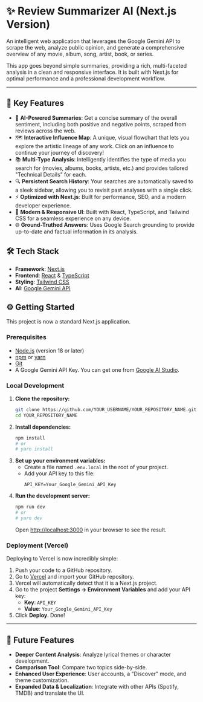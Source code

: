 
# ✨ Review Summarizer AI (Next.js Version)

An intelligent web application that leverages the Google Gemini API to scrape the web, analyze public opinion, and generate a comprehensive overview of any movie, album, song, artist, book, or series.

This app goes beyond simple summaries, providing a rich, multi-faceted analysis in a clean and responsive interface. It is built with Next.js for optimal performance and a professional development workflow.

---

## 🚀 Key Features

-   🤖 **AI-Powered Summaries**: Get a concise summary of the overall sentiment, including both positive and negative points, scraped from reviews across the web.
-   🗺️ **Interactive Influence Map**: A unique, visual flowchart that lets you explore the artistic lineage of any work. Click on an influence to continue your journey of discovery!
-   📚 **Multi-Type Analysis**: Intelligently identifies the type of media you search for (movies, albums, books, artists, etc.) and provides tailored "Technical Details" for each.
-   🔍 **Persistent Search History**: Your searches are automatically saved to a sleek sidebar, allowing you to revisit past analyses with a single click.
-   ⚡ **Optimized with Next.js**: Built for performance, SEO, and a modern developer experience.
-   🎨 **Modern & Responsive UI**: Built with React, TypeScript, and Tailwind CSS for a seamless experience on any device.
-   🌐 **Ground-Truthed Answers**: Uses Google Search grounding to provide up-to-date and factual information in its analysis.

## 🛠️ Tech Stack

-   **Framework**: [Next.js](https://nextjs.org/)
-   **Frontend**: [React](https://reactjs.org/) & [TypeScript](https://www.typescriptlang.org/)
-   **Styling**: [Tailwind CSS](https://tailwindcss.com/)
-   **AI**: [Google Gemini API](https://ai.google.dev/)

## ⚙️ Getting Started

This project is now a standard Next.js application.

### Prerequisites

-   [Node.js](https://nodejs.org/) (version 18 or later)
-   [npm](https://www.npmjs.com/) or [yarn](https://yarnpkg.com/)
-   [Git](https://git-scm.com/)
-   A Google Gemini API Key. You can get one from [Google AI Studio](https://makersuite.google.com/app/apikey).

### Local Development

1.  **Clone the repository:**
    ```bash
    git clone https://github.com/YOUR_USERNAME/YOUR_REPOSITORY_NAME.git
    cd YOUR_REPOSITORY_NAME
    ```
2.  **Install dependencies:**
    ```bash
    npm install
    # or
    # yarn install
    ```
3.  **Set up your environment variables:**
    -   Create a file named `.env.local` in the root of your project.
    -   Add your API key to this file:
        ```
        API_KEY=Your_Google_Gemini_API_Key
        ```
4.  **Run the development server:**
    ```bash
    npm run dev
    # or
    # yarn dev
    ```
    Open [http://localhost:3000](http://localhost:3000) in your browser to see the result.

### Deployment (Vercel)

Deploying to Vercel is now incredibly simple:
1.  Push your code to a GitHub repository.
2.  Go to [Vercel](https://vercel.com) and import your GitHub repository.
3.  Vercel will automatically detect that it is a Next.js project.
4.  Go to the project **Settings -> Environment Variables** and add your API key:
    -   **Key**: `API_KEY`
    -   **Value**: `Your_Google_Gemini_API_Key`
5.  Click **Deploy**. Done!

---

## 🔮 Future Features

-   **Deeper Content Analysis**: Analyze lyrical themes or character development.
-   **Comparison Tool**: Compare two topics side-by-side.
-   **Enhanced User Experience**: User accounts, a "Discover" mode, and theme customization.
-   **Expanded Data & Localization**: Integrate with other APIs (Spotify, TMDB) and translate the UI.